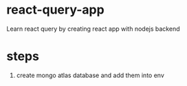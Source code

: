 # react-query-app
Learn react query by creating react app with nodejs backend


# steps
1. create mongo atlas database and add them into env

